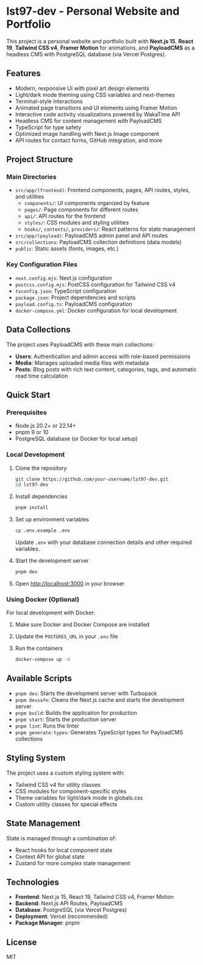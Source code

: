 # lst97-dev - Personal Website and Portfolio

This project is a personal website and portfolio built with **Next.js 15**, **React 19**, **Tailwind CSS v4**, **Framer Motion** for animations, and **PayloadCMS** as a headless CMS with PostgreSQL database (via Vercel Postgres).

## Features

- Modern, responsive UI with pixel art design elements
- Light/dark mode theming using CSS variables and next-themes
- Terminal-style interactions
- Animated page transitions and UI elements using Framer Motion
- Interactive code activity visualizations powered by WakaTime API
- Headless CMS for content management with PayloadCMS
- TypeScript for type safety
- Optimized image handling with Next.js Image component
- API routes for contact forms, GitHub integration, and more

## Project Structure

### Main Directories

- `src/app/(frontend)`: Frontend components, pages, API routes, styles, and utilities
  - `components/`: UI components organized by feature
  - `pages/`: Page components for different routes
  - `api/`: API routes for the frontend
  - `styles/`: CSS modules and styling utilities
  - `hooks/`, `contexts/`, `providers/`: React patterns for state management
- `src/app/(payload)`: PayloadCMS admin panel and API routes
- `src/collections`: PayloadCMS collection definitions (data models)
- `public`: Static assets (fonts, images, etc.)

### Key Configuration Files

- `next.config.mjs`: Next.js configuration
- `postcss.config.mjs`: PostCSS configuration for Tailwind CSS v4
- `tsconfig.json`: TypeScript configuration
- `package.json`: Project dependencies and scripts
- `payload.config.ts`: PayloadCMS configuration
- `docker-compose.yml`: Docker configuration for local development

## Data Collections

The project uses PayloadCMS with these main collections:

- **Users**: Authentication and admin access with role-based permissions
- **Media**: Manages uploaded media files with metadata
- **Posts**: Blog posts with rich text content, categories, tags, and automatic read time calculation

## Quick Start

### Prerequisites

- Node.js 20.2+ or 22.14+
- pnpm 9 or 10
- PostgreSQL database (or Docker for local setup)

### Local Development

1. Clone the repository

   ```bash
   git clone https://github.com/your-username/lst97-dev.git
   cd lst97-dev
   ```

2. Install dependencies

   ```bash
   pnpm install
   ```

3. Set up environment variables

   ```bash
   cp .env.example .env
   ```

   Update `.env` with your database connection details and other required variables.

4. Start the development server

   ```bash
   pnpm dev
   ```

5. Open [http://localhost:3000](http://localhost:3000) in your browser

### Using Docker (Optional)

For local development with Docker:

1. Make sure Docker and Docker Compose are installed
2. Update the `POSTGRES_URL` in your `.env` file
3. Run the containers

   ```bash
   docker-compose up -d
   ```

## Available Scripts

- `pnpm dev`: Starts the development server with Turbopack
- `pnpm devsafe`: Cleans the Next.js cache and starts the development server
- `pnpm build`: Builds the application for production
- `pnpm start`: Starts the production server
- `pnpm lint`: Runs the linter
- `pnpm generate:types`: Generates TypeScript types for PayloadCMS collections

## Styling System

The project uses a custom styling system with:

- Tailwind CSS v4 for utility classes
- CSS modules for component-specific styles
- Theme variables for light/dark mode in globals.css
- Custom utility classes for special effects

## State Management

State is managed through a combination of:

- React hooks for local component state
- Context API for global state
- Zustand for more complex state management

## Technologies

- **Frontend**: Next.js 15, React 19, Tailwind CSS v4, Framer Motion
- **Backend**: Next.js API Routes, PayloadCMS
- **Database**: PostgreSQL (via Vercel Postgres)
- **Deployment**: Vercel (recommended)
- **Package Manager**: pnpm

## License

MIT
